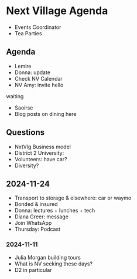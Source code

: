 # Next Village Agenda

* Events Coordinator
* Tea Parties

## Agenda

* Lemire
* Donna: update
* Check NV Calendar
* NV Amy: invite&nbsp;hello

waiting

* Saoirse
* Blog posts on dining here

## Questions

* NxtVlg Business model
* District 2 University:
* Volunteers: have car?
* Diversity?

## 2024-11-24

* Transport to storage &amp; elsewhere: car or waymo
* Bonded &amp; insured
* Donna: lectures + lunches + tech
* Diana Greer: message
* Join WhatsApp
* Thursday: Podcast

### 2024-11-11

* Julia Morgan building tours
* What is NV seeking these days?
* D2 in particular